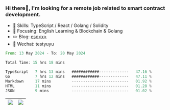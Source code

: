 ### Hi there👋, I'm looking for a remote job related to smart contract development.


- 🔨 Skills: TypeScript / React / Golang / Solidity
- 🎯 Focusing: English Learning & Blockchain & Golang
- ✏️ Blog: [esc\<x\>](https://escx.github.io)
- 💬 Wechat: testyuyu


<!--START_SECTION:waka-->

```rust
From: 13 May 2024 - To: 20 May 2024

Total Time: 15 hrs 18 mins

TypeScript   7 hrs 13 mins   ############-------------   47.16 %
Go           7 hrs 12 mins   ############-------------   47.11 %
Markdown     17 mins         -------------------------   01.92 %
HTML         11 mins         -------------------------   01.28 %
JSON         9 mins          -------------------------   01.02 %
```

<!--END_SECTION:waka-->


| <img align="center" src="https://github-readme-stats.vercel.app/api/?username=escX&show_icons=true&theme=buefy&hide_border=true&card_width=500" /> | <img align="center" src="https://github-readme-stats.vercel.app/api/top-langs/?username=escX&layout=compact&theme=buefy&hide_border=true&card_width=500" /> |
| ------------- | ------------- |
